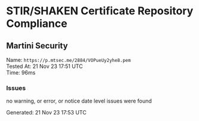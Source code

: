 # STIR/SHAKEN Certificate Repository Compliance

## Martini Security

Name: `https://p.mtsec.me/2884/VOPueUy2yhe8.pem`\
Tested At: 21 Nov 23 17:51 UTC\
Time: 96ms

### Issues

no warning, or error, or notice date level issues were found

Generated: 21 Nov 23 17:53 UTC